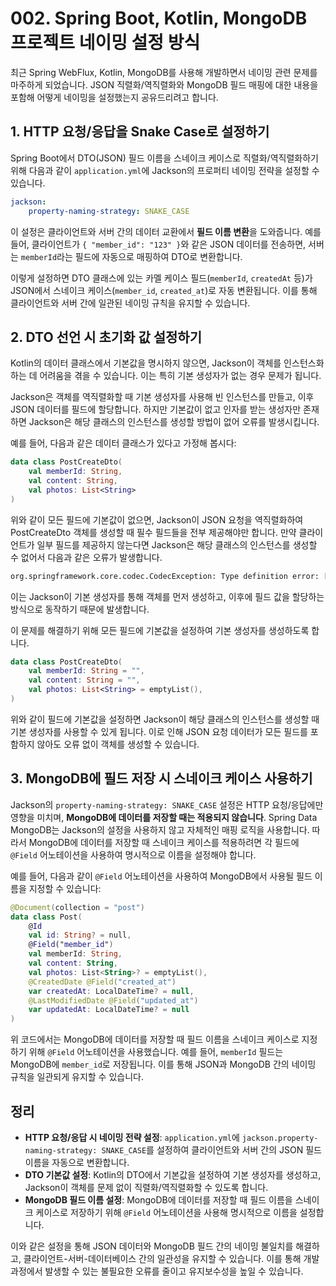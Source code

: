 # 002. Spring Boot, Kotlin, MongoDB 프로젝트 네이밍 설정 방식

최근 Spring WebFlux, Kotlin, MongoDB를 사용해 개발하면서 네이밍 관련 문제를 마주하게 되었습니다.
JSON 직렬화/역직렬화와 MongoDB 필드 매핑에 대한 내용을 포함해 어떻게 네이밍을 설정했는지 공유드리려고 합니다.

## 1. HTTP 요청/응답을 Snake Case로 설정하기

Spring Boot에서 DTO(JSON) 필드 이름을 스네이크 케이스로 직렬화/역직렬화하기 위해 다음과 같이 `application.yml`에 Jackson의 프로퍼티 네이밍 전략을 설정할 수 있습니다.

```yaml
jackson:
    property-naming-strategy: SNAKE_CASE
```

이 설정은 클라이언트와 서버 간의 데이터 교환에서 **필드 이름 변환**을 도와줍니다. 예를 들어, 클라이언트가 `{ "member_id": "123" }`와 같은 JSON 데이터를 전송하면, 서버는 `memberId`라는 필드에 자동으로 매핑하여 DTO로 변환합니다.

이렇게 설정하면 DTO 클래스에 있는 카멜 케이스 필드(`memberId`, `createdAt` 등)가 JSON에서 스네이크 케이스(`member_id`, `created_at`)로 자동 변환됩니다. 이를 통해 클라이언트와 서버 간에 일관된 네이밍 규칙을 유지할 수 있습니다.

## 2. DTO 선언 시 초기화 값 설정하기

Kotlin의 데이터 클래스에서 기본값을 명시하지 않으면, Jackson이 객체를 인스턴스화하는 데 어려움을 겪을 수 있습니다. 이는 특히 기본 생성자가 없는 경우 문제가 됩니다.

Jackson은 객체를 역직렬화할 때 기본 생성자를 사용해 빈 인스턴스를 만들고, 이후 JSON 데이터를 필드에 할당합니다. 하지만 기본값이 없고 인자를 받는 생성자만 존재하면 Jackson은 해당 클래스의 인스턴스를 생성할 방법이 없어 오류를 발생시킵니다.

예를 들어, 다음과 같은 데이터 클래스가 있다고 가정해 봅시다:

```kotlin
data class PostCreateDto(
    val memberId: String,
    val content: String,
    val photos: List<String>
)
```

위와 같이 모든 필드에 기본값이 없으면, Jackson이 JSON 요청을 역직렬화하여 PostCreateDto 객체를 생성할 때 필수 필드들을 전부 제공해야만 합니다.
만약 클라이언트가 일부 필드를 제공하지 않는다면 Jackson은 해당 클래스의 인스턴스를 생성할 수 없어서 다음과 같은 오류가 발생합니다.
```bash
org.springframework.core.codec.CodecException: Type definition error: [simple type, class backend_incubator.fan_signal_api.post.dto.PostCreateDto]
```
이는 Jackson이 기본 생성자를 통해 객체를 먼저 생성하고, 이후에 필드 값을 할당하는 방식으로 동작하기 때문에 발생합니다.

이 문제를 해결하기 위해 모든 필드에 기본값을 설정하여 기본 생성자를 생성하도록 합니다.

```kotlin
data class PostCreateDto(
    val memberId: String = "",
    val content: String = "",
    val photos: List<String> = emptyList(),
)
```

위와 같이 필드에 기본값을 설정하면 Jackson이 해당 클래스의 인스턴스를 생성할 때 기본 생성자를 사용할 수 있게 됩니다. 이로 인해 JSON 요청 데이터가 모든 필드를 포함하지 않아도 오류 없이 객체를 생성할 수 있습니다.

## 3. MongoDB에 필드 저장 시 스네이크 케이스 사용하기

Jackson의 `property-naming-strategy: SNAKE_CASE` 설정은 HTTP 요청/응답에만 영향을 미치며, **MongoDB에 데이터를 저장할 때는 적용되지 않습니다**. Spring Data MongoDB는 Jackson의 설정을 사용하지 않고 자체적인 매핑 로직을 사용합니다. 따라서 MongoDB에 데이터를 저장할 때 스네이크 케이스를 적용하려면 각 필드에 `@Field` 어노테이션을 사용하여 명시적으로 이름을 설정해야 합니다.

예를 들어, 다음과 같이 `@Field` 어노테이션을 사용하여 MongoDB에서 사용될 필드 이름을 지정할 수 있습니다:

```kotlin
@Document(collection = "post")
data class Post(
    @Id
    val id: String? = null,
    @Field("member_id")
    val memberId: String,
    val content: String,
    val photos: List<String>? = emptyList(),
    @CreatedDate @Field("created_at")
    var createdAt: LocalDateTime? = null,
    @LastModifiedDate @Field("updated_at")
    var updatedAt: LocalDateTime? = null
)
```

위 코드에서는 MongoDB에 데이터를 저장할 때 필드 이름을 스네이크 케이스로 지정하기 위해 `@Field` 어노테이션을 사용했습니다. 예를 들어, `memberId` 필드는 MongoDB에 `member_id`로 저장됩니다. 이를 통해 JSON과 MongoDB 간의 네이밍 규칙을 일관되게 유지할 수 있습니다.

## 정리
- **HTTP 요청/응답 시 네이밍 전략 설정**: `application.yml`에 `jackson.property-naming-strategy: SNAKE_CASE`를 설정하여 클라이언트와 서버 간의 JSON 필드 이름을 자동으로 변환합니다.
- **DTO 기본값 설정**: Kotlin의 DTO에서 기본값을 설정하여 기본 생성자를 생성하고, Jackson이 객체를 문제 없이 직렬화/역직렬화할 수 있도록 합니다.
- **MongoDB 필드 이름 설정**: MongoDB에 데이터를 저장할 때 필드 이름을 스네이크 케이스로 저장하기 위해 `@Field` 어노테이션을 사용해 명시적으로 이름을 설정합니다.

이와 같은 설정을 통해 JSON 데이터와 MongoDB 필드 간의 네이밍 불일치를 해결하고, 클라이언트-서버-데이터베이스 간의 일관성을 유지할 수 있습니다. 이를 통해 개발 과정에서 발생할 수 있는 불필요한 오류를 줄이고 유지보수성을 높일 수 있습니다.
